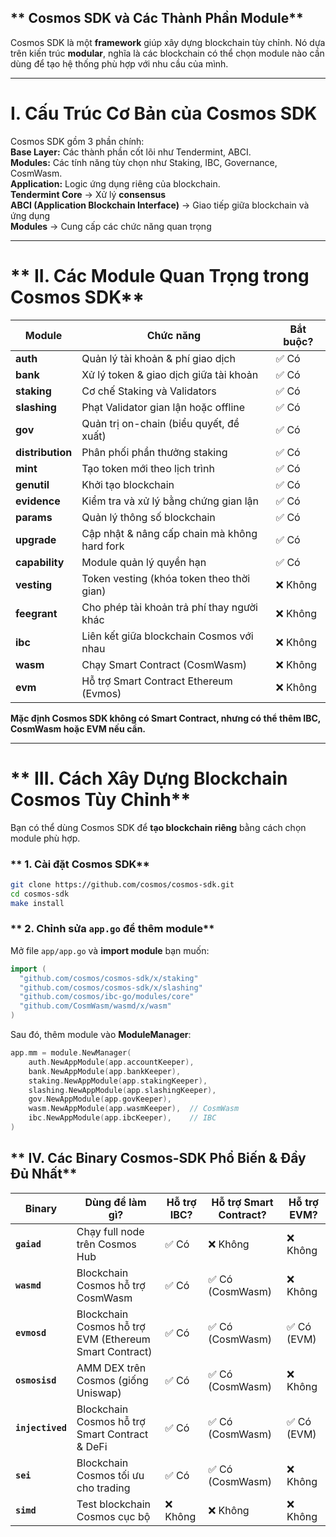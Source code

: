 ## ** Cosmos SDK và Các Thành Phần Module**  

Cosmos SDK là một **framework** giúp xây dựng blockchain tùy chỉnh. Nó dựa trên kiến trúc **modular**, nghĩa là các blockchain có thể chọn module nào cần dùng để tạo hệ thống phù hợp với nhu cầu của mình.  

---

# **I. Cấu Trúc Cơ Bản của Cosmos SDK**
Cosmos SDK gồm 3 phần chính:  
 **Base Layer:** Các thành phần cốt lõi như Tendermint, ABCI.  
 **Modules:** Các tính năng tùy chọn như Staking, IBC, Governance, CosmWasm.  
 **Application:** Logic ứng dụng riêng của blockchain.  
 **Tendermint Core** → Xử lý **consensus**  
 **ABCI (Application Blockchain Interface)** → Giao tiếp giữa blockchain và ứng dụng  
 **Modules** → Cung cấp các chức năng quan trọng  

---

# ** II. Các Module Quan Trọng trong Cosmos SDK**
  
| **Module** | **Chức năng** | **Bắt buộc?** |
|------------|--------------|--------------|
| **auth** | Quản lý tài khoản & phí giao dịch | ✅ Có |
| **bank** | Xử lý token & giao dịch giữa tài khoản | ✅ Có |
| **staking** | Cơ chế Staking và Validators | ✅ Có |
| **slashing** | Phạt Validator gian lận hoặc offline | ✅ Có |
| **gov** | Quản trị on-chain (biểu quyết, đề xuất) | ✅ Có |
| **distribution** | Phân phối phần thưởng staking | ✅ Có |
| **mint** | Tạo token mới theo lịch trình | ✅ Có |
| **genutil** | Khởi tạo blockchain | ✅ Có |
| **evidence** | Kiểm tra và xử lý bằng chứng gian lận | ✅ Có |
| **params** | Quản lý thông số blockchain | ✅ Có |
| **upgrade** | Cập nhật & nâng cấp chain mà không hard fork | ✅ Có |
| **capability** | Module quản lý quyền hạn | ✅ Có |
| **vesting** | Token vesting (khóa token theo thời gian) | ❌ Không |
| **feegrant** | Cho phép tài khoản trả phí thay người khác | ❌ Không |
| **ibc** | Liên kết giữa blockchain Cosmos với nhau | ❌ Không |
| **wasm** | Chạy Smart Contract (CosmWasm) | ❌ Không |
| **evm** | Hỗ trợ Smart Contract Ethereum (Evmos) | ❌ Không |

 **Mặc định Cosmos SDK không có Smart Contract, nhưng có thể thêm IBC, CosmWasm hoặc EVM nếu cần.**  

---

# ** III. Cách Xây Dựng Blockchain Cosmos Tùy Chỉnh**
Bạn có thể dùng Cosmos SDK để **tạo blockchain riêng** bằng cách chọn module phù hợp.  

### ** 1. Cài đặt Cosmos SDK**
```bash
git clone https://github.com/cosmos/cosmos-sdk.git
cd cosmos-sdk
make install
```

### ** 2. Chỉnh sửa `app.go` để thêm module**
Mở file `app/app.go` và **import module** bạn muốn:
```go
import (
  "github.com/cosmos/cosmos-sdk/x/staking"
  "github.com/cosmos/cosmos-sdk/x/slashing"
  "github.com/cosmos/ibc-go/modules/core"
  "github.com/CosmWasm/wasmd/x/wasm"
)
```

Sau đó, thêm module vào **ModuleManager**:
```go
app.mm = module.NewManager(
    auth.NewAppModule(app.accountKeeper),
    bank.NewAppModule(app.bankKeeper),
    staking.NewAppModule(app.stakingKeeper),
    slashing.NewAppModule(app.slashingKeeper),
    gov.NewAppModule(app.govKeeper),
    wasm.NewAppModule(app.wasmKeeper),  // CosmWasm
    ibc.NewAppModule(app.ibcKeeper),    // IBC
)
```

## ** IV. Các Binary Cosmos-SDK Phổ Biến & Đầy Đủ Nhất**

| **Binary**  | **Dùng để làm gì?** | **Hỗ trợ IBC?** | **Hỗ trợ Smart Contract?** | **Hỗ trợ EVM?** |
|-------------|-------------------|----------------|----------------------|----------------|
| **`gaiad`** | Chạy full node trên Cosmos Hub | ✅ Có | ❌ Không | ❌ Không |
| **`wasmd`** | Blockchain Cosmos hỗ trợ CosmWasm | ✅ Có | ✅ Có (CosmWasm) | ❌ Không |
| **`evmosd`** | Blockchain Cosmos hỗ trợ EVM (Ethereum Smart Contract) | ✅ Có | ✅ Có (CosmWasm) | ✅ Có (EVM) |
| **`osmosisd`** | AMM DEX trên Cosmos (giống Uniswap) | ✅ Có | ✅ Có (CosmWasm) | ❌ Không |
| **`injectived`** | Blockchain Cosmos hỗ trợ Smart Contract & DeFi | ✅ Có | ✅ Có (CosmWasm) | ✅ Có (EVM) |
| **`sei`** | Blockchain Cosmos tối ưu cho trading | ✅ Có | ✅ Có (CosmWasm) | ❌ Không |
| **`simd`** | Test blockchain Cosmos cục bộ | ❌ Không | ❌ Không | ❌ Không |


